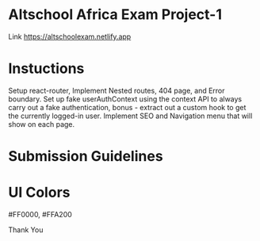 # Altschool Africa Exam Project-1

Link 
https://altschoolexam.netlify.app

# Instuctions

Setup react-router,
Implement Nested routes,
404 page, and Error boundary.
Set up fake userAuthContext using the context API to always carry out a fake authentication,
bonus - extract out a custom hook to get the currently logged-in user.
Implement SEO and Navigation menu that will show on each page.

# Submission Guidelines

# UI Colors

#FF0000, #FFA200

Thank You
